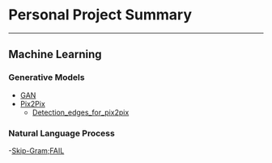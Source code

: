 # Personal Project Summary

----

## Machine Learning

### Generative Models
- [GAN](https://github.com/ski-net/dl_study_with_gluon/blob/master/GAN/GAN_1D_Array.ipynb)
- [Pix2Pix](https://github.com/ski-net/dl_study_with_gluon/blob/master/GAN/pix2pix.ipynb)
  - [Detection_edges_for_pix2pix](https://github.com/ski-net/dl_study_with_gluon/blob/master/GAN/detect_edges_for_pix2pix.ipynb)

### Natural Language Process
-[Skip-Gram;FAIL](https://github.com/ski-net/dl_study_with_gluon/blob/master/Embedding/word2vec_skipgram_with_gluon.ipynb)
